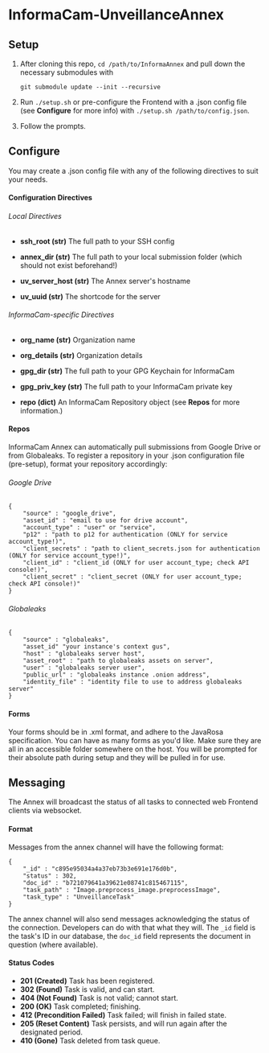 # InformaCam-UnveillanceAnnex

## Setup

1.	After cloning this repo, `cd /path/to/InformaAnnex` and pull down the necessary submodules with
	
	`git submodule update --init --recursive`

1.	Run `./setup.sh` or pre-configure the Frontend with a .json config file (see **Configure** for more info) with `./setup.sh /path/to/config.json`.
1.	Follow the prompts.

## Configure

You may create a .json config file with any of the following directives to suit your needs.

#### Configuration Directives

###### Local Directives

*	**ssh_root (str)**
	The full path to your SSH config

*	**annex_dir (str)**
	The full path to your local submission folder (which should not exist beforehand!)

*	**uv_server_host (str)**
	The Annex server's hostname

*	**uv_uuid (str)**
	The shortcode for the server

###### InformaCam-specific Directives

*	**org_name (str)**
	Organization name

*	**org_details (str)**
	Organization details

*	**gpg_dir (str)**
	The full path to your GPG Keychain for InformaCam

*	**gpg_priv_key (str)**
	The full path to your InformaCam private key

*	**repo (dict)**
	An InformaCam Repository object (see **Repos** for more information.)

#### Repos

InformaCam Annex can automatically pull submissions from Google Drive or from Globaleaks.  To register a repository in your .json configuration file (pre-setup), format your repository accordingly:

###### Google Drive

	{
		"source" : "google_drive",
		"asset_id" : "email to use for drive account",
		"account_type" : "user" or "service",
		"p12" : "path to p12 for authentication (ONLY for service account_type!)",
		"client_secrets" : "path to client_secrets.json for authentication (ONLY for service account_type!)",
		"client_id" : "client_id (ONLY for user account_type; check API console!)",
		"client_secret" : "client_secret (ONLY for user account_type; check API console!)"
	}

###### Globaleaks

	{
		"source" : "globaleaks",
		"asset_id" "your instance's context gus",
		"host" : "globaleaks server host",
		"asset_root" : "path to globaleaks assets on server",
		"user" : "globaleaks server user",
		"public_url" : "globaleaks instance .onion address",
		"identity_file" : "identity file to use to address globaleaks server"
	}

#### Forms

Your forms should be in .xml format, and adhere to the JavaRosa specification.  You can have as many forms as you'd like.  Make sure they are all in an accessible folder somewhere on the host.  You will be prompted for their absolute path during setup and they will be pulled in for use.

## Messaging

The Annex will broadcast the status of all tasks to connected web Frontend clients via websocket.

#### Format

Messages from the annex channel will have the following format:

	{
		"_id" : "c895e95034a4a37eb73b3e691e176d0b",
		"status" : 302,
		"doc_id" : "b721079641a39621e08741c815467115",
		"task_path" : "Image.preprocess_image.preprocessImage",
		"task_type" : "UnveillanceTask"
	}

The annex channel will also send messages acknowledging the status of the connection.  Developers can do with that what they will.  The `_id` field is the task's ID in our database, the `doc_id` field represents the document in question (where available).

#### Status Codes

*	**201 (Created)** Task has been registered.
*	**302 (Found)** Task is valid, and can start.
*	**404 (Not Found)** Task is not valid; cannot start.
*	**200 (OK)** Task completed; finishing.
*	**412 (Precondition Failed)** Task failed; will finish in failed state.
*	**205 (Reset Content)** Task persists, and will run again after the designated period.
*	**410 (Gone)** Task deleted from task queue.